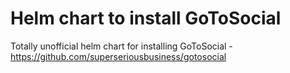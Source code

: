 # Helm chart to install GoToSocial

Totally unofficial helm chart for installing GoToSocial - https://github.com/superseriousbusiness/gotosocial
